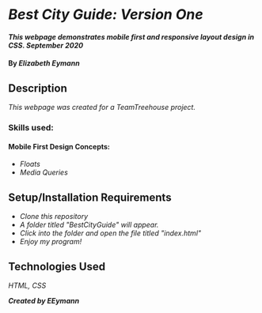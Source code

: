 # _Best City Guide: Version One_

#### _This webpage demonstrates mobile first and responsive layout design in CSS. September 2020_

#### By _**Elizabeth Eymann**_

## Description

_This webpage was created for a TeamTreehouse project._
### Skills used:
#### Mobile First Design Concepts:
* _Floats_
* _Media Queries_




## Setup/Installation Requirements

* _Clone this repository_
* _A folder titled "BestCityGuide" will appear._
* _Click into the folder and open the file titled "index.html"_
* _Enjoy my program!_

## Technologies Used

_HTML, CSS_

**_Created by EEymann_**
